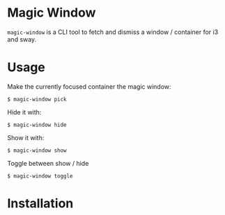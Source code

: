 # Magic Window
`magic-window` is a CLI tool to fetch and dismiss a window / container for i3 and sway.

# Usage
Make the currently focused container the magic window:
```
$ magic-window pick
```
Hide it with:
```
$ magic-window hide
```
Show it with:
```
$ magic-window show
```
Toggle between show / hide
```
$ magic-window toggle
```

# Installation
